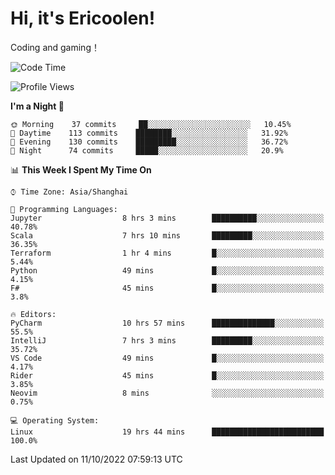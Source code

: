 # Hi, it's Ericoolen!
Coding and gaming！

<!--START_SECTION:waka-->
![Code Time](http://img.shields.io/badge/Code%20Time-434%20hrs%202%20mins-blue)

![Profile Views](http://img.shields.io/badge/Profile%20Views-1-blue)

**I'm a Night 🦉** 

```text
🌞 Morning    37 commits     ██░░░░░░░░░░░░░░░░░░░░░░░   10.45% 
🌆 Daytime    113 commits    ████████░░░░░░░░░░░░░░░░░   31.92% 
🌃 Evening    130 commits    █████████░░░░░░░░░░░░░░░░   36.72% 
🌙 Night      74 commits     █████░░░░░░░░░░░░░░░░░░░░   20.9%

```


📊 **This Week I Spent My Time On** 

```text
⌚︎ Time Zone: Asia/Shanghai

💬 Programming Languages: 
Jupyter                  8 hrs 3 mins        ██████████░░░░░░░░░░░░░░░   40.78% 
Scala                    7 hrs 10 mins       █████████░░░░░░░░░░░░░░░░   36.35% 
Terraform                1 hr 4 mins         █░░░░░░░░░░░░░░░░░░░░░░░░   5.44% 
Python                   49 mins             █░░░░░░░░░░░░░░░░░░░░░░░░   4.15% 
F#                       45 mins             █░░░░░░░░░░░░░░░░░░░░░░░░   3.8%

🔥 Editors: 
PyCharm                  10 hrs 57 mins      ██████████████░░░░░░░░░░░   55.5% 
IntelliJ                 7 hrs 3 mins        █████████░░░░░░░░░░░░░░░░   35.72% 
VS Code                  49 mins             █░░░░░░░░░░░░░░░░░░░░░░░░   4.17% 
Rider                    45 mins             █░░░░░░░░░░░░░░░░░░░░░░░░   3.85% 
Neovim                   8 mins              ░░░░░░░░░░░░░░░░░░░░░░░░░   0.75%

💻 Operating System: 
Linux                    19 hrs 44 mins      █████████████████████████   100.0%

```


 Last Updated on 11/10/2022 07:59:13 UTC
<!--END_SECTION:waka-->

